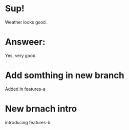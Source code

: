# Sup!
Weather looks good.
# Answeer:
Yes, very good.
# Add somthing in new branch
Added in features-a
# New brnach intro
introducing features-b